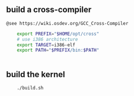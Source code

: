 
##  build a cross-compiler
``
@see https://wiki.osdev.org/GCC_Cross-Compiler
``

```bash
    export PREFIX="$HOME/opt/cross"
    # use i386 architecture
    export TARGET=i386-elf
    export PATH="$PREFIX/bin:$PATH"
    
```


## build the kernel 
```bash
    ./build.sh
```

[//]: # ()
[//]: # (##  create iso)

[//]: # ()
[//]: # (```bash)

[//]: # (    mkdir iso)

[//]: # (    mkdir iso/boot)

[//]: # (    mkdir iso/boot/grub)

[//]: # (    cp out/kernel.bin iso/boot/kernel.bin)

[//]: # (    cp boot/grub/grub.cfg iso/boot/grub/grub.cfg)

[//]: # (    grub-mkrescue -o myos.iso iso)

[//]: # (```)
